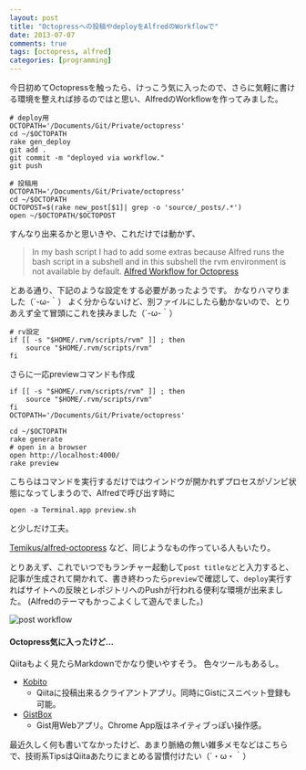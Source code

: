 ```yaml
---
layout: post
title: "Octopressへの投稿やdeployをAlfredのWorkflowで"
date: 2013-07-07
comments: true
tags: [octopress, alfred]
categories: [programming]
---
```


今日初めてOctopressを触ったら、けっこう気に入ったので、さらに気軽に書ける環境を整えれば捗るのではと思い、AlfredのWorkflowを作ってみました。


```
# deploy用
OCTOPATH='/Documents/Git/Private/octopress'
cd ~/$OCTOPATH
rake gen_deploy
git add .
git commit -m "deployed via workflow."
git push
```

```
# 投稿用
OCTOPATH='/Documents/Git/Private/octopress'
cd ~/$OCTOPATH
OCTOPOST=$(rake new_post[$1]| grep -o 'source/_posts/.*')
open ~/$OCTOPATH/$OCTOPOST
```

すんなり出来るかと思いきや、これだけでは動かず、

> In my bash script I had to add some extras because Alfred runs the bash script in a subshell and in this subshell the rvm environment is not available by default.
[Alfred Workflow for Octopress](http://tooh.github.io/blog/2013/04/23/Alfred_workflow_for_Octopress/)

とある通り、下記のような設定をする必要があったようです。
かなりハマりました（´-ω-｀）
よく分からないけど、別ファイルにしたら動かないので、とりあえず全て冒頭にこれを挟みました（´-ω-｀）

<!-- more -->

```
# rv設定
if [[ -s "$HOME/.rvm/scripts/rvm" ]] ; then
	source "$HOME/.rvm/scripts/rvm"
fi
```

さらに一応previewコマンドも作成
```
if [[ -s "$HOME/.rvm/scripts/rvm" ]] ; then
	source "$HOME/.rvm/scripts/rvm"
fi
OCTOPATH='/Documents/Git/Private/octopress'

cd ~/$OCTOPATH
rake generate
# open in a browser
open http://localhost:4000/
rake preview
```

こちらはコマンドを実行するだけではウインドウが開かれずプロセスがゾンビ状態になってしまうので、Alfredで呼び出す時に
```
open -a Terminal.app preview.sh
```
と少しだけ工夫。

[Temikus/alfred-octopress](https://github.com/Temikus/alfred-octopress/blob/master/post.sh) など、同じようなもの作っている人もいたり。

とりあえず、これでいつでもランチャー起動して`post titleなど`と入力すると、記事が生成されて開かれて、書き終わったら`preview`で確認して、`deploy`実行すればサイトへの反映とレポジトリへのPushが行われる便利な環境が出来ました。
(Alfredのテーマもかっこよくして遊んでました。)

![post workflow](/images/post/post.png)

#### Octopress気に入ったけど…

Qiitaもよく見たらMarkdownでかなり使いやすそう。
色々ツールもあるし。

- [Kobito](http://kobito.qiita.com/)
  * Qiitaに投稿出来るクライアントアプリ。同時にGistにスニペット登録も可能。
- [GistBox](http://www.gistboxapp.com/)
  * Gist用Webアプリ。Chrome App版はネイティブっぽい操作感。

最近久しく何も書いてなかったけど、あまり脈絡の無い雑多メモなどはこちらで、技術系TipsはQiitaあたりにまとめる習慣付けたい（´・ω・｀）
